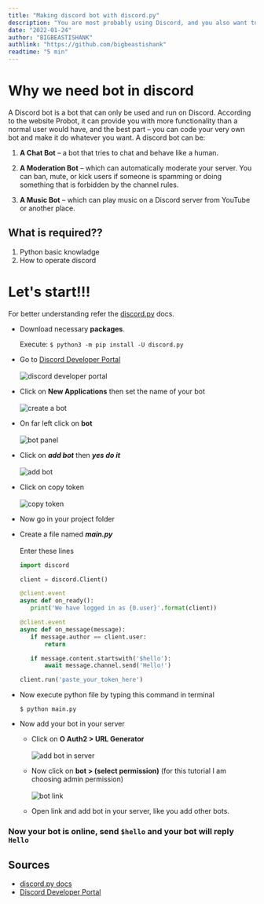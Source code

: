 ```yaml
---
title: "Making discord bot with discord.py"
description: "You are most probably using Discord, and you also want to make a bot, so here is a guide on `how to start making a discord bot in Python`."
date: "2022-01-24"
author: "BIGBEASTISHANK"
authlink: "https://github.com/bigbeastishank"
readtime: "5 min"
---
```


# Why we need bot in discord

A Discord bot is a bot that can only be used and run on Discord. According to the website Probot, it can provide you with more functionality than a normal user would have, and the best part – you can code your very own bot and make it do whatever you want. A discord bot can be:

1. **A Chat Bot** – a bot that tries to chat and behave like a human.

2. **A Moderation Bot** – which can automatically moderate your server. You can ban, mute, or kick users if someone is spamming or doing something that is forbidden by the channel rules.

3. **A Music Bot** – which can play music on a Discord server from YouTube or another place.

## What is required??

1. Python basic knowladge
2. How to operate discord

# Let's start!!!

For better understanding refer the [discord.py](https://discordpy.readthedocs.io/en/stable/index.html) docs.

- Download necessary **packages**.

  Execute: `$ python3 -m pip install -U discord.py`

- Go to [Discord Developer Portal](https://discord.com/developers/applications)
  \
  \
  ![discord developer portal](/img/blog/make-dicord-bot-python/discord-developer-portal.webp)

- Click on **New Applications** then set the name of your bot
  \
  \
  ![create a bot](/img/blog/make-dicord-bot-python/create-a-bot.webp)

- On far left click on **bot**
  \
  \
  ![bot panel](/img/blog/make-dicord-bot-python/bot-panel.webp)

- Click on **_add bot_** then **_yes do it_**
  \
  \
  ![add bot](/img/blog/make-dicord-bot-python/add-bot.webp)

- Click on copy token
  \
  \
  ![copy token](/img/blog/make-dicord-bot-python/copy-token.webp)

- Now go in your project folder

- Create a file named **_main.py_**
  \
  \
  Enter these lines

  ```py
  import discord

  client = discord.Client()

  @client.event
  async def on_ready():
     print('We have logged in as {0.user}'.format(client))

  @client.event
  async def on_message(message):
     if message.author == client.user:
         return

     if message.content.startswith('$hello'):
         await message.channel.send('Hello!')

  client.run('paste_your_token_here')
  ```

- Now execute python file by typing this command in terminal

  `$ python main.py`

- Now add your bot in your server

  - Click on **O Auth2 > URL Generator**
    \
    \
    ![add bot in server](/img/blog/make-dicord-bot-python/add-bot-in-server.webp)

  - Now click on **bot > (select permission)** (for this tutorial I am choosing admin permission)
    \
    \
    ![bot link](/img/blog/make-dicord-bot-python/bot-link.webp)

  - Open link and add bot in your server, like you add other bots.

### Now your bot is online, send `$hello` and your bot will reply `Hello`

## Sources

- [discord.py docs](https://discordpy.readthedocs.io/en/stable/index.html)
- [Discord Developer Portal](https://discord.com/developers/applications)
